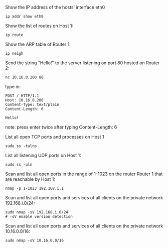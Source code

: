 Show the IP address of the hosts’ interface eth0
```
ip addr show eth0
```

Show the list of routes on Host 1:
```
ip route
```

Show the ARP table of Router 1:
```
ip neigh
```

Send the string "Hello!" to the server listening on port 80 hosted on Router 2:
```
nc 10.16.0.200 80
```
type in:
```
POST / HTTP/1.1
Host: 10.16.0.200
Content-Type: text/plain
Content-Length: 6

Hello!

```
note: press enter twice after typing Content-Length: 6

List all open TCP ports and processes on Host 1
```
sudo ss -tulnp
```

List all listening UDP ports on Host 1:
```
sudo ss -uln
```

Scan and list all open ports in the range of 1-1023 on the router Router 1 that are
reachable by Host 1:
```
nmap -p 1-1023 192.168.i.1
```

Scan and list all open ports and services of all clients on the private network
192.168.i.0/24:
```
sudo nmap -sV 192.168.i.0/24
# -sV enable version detection
```

Scan and list all open ports and services of all clients on the private network
10.16.0.0/16:
```
sudo nmap -sV 10.16.0.0/16
```

